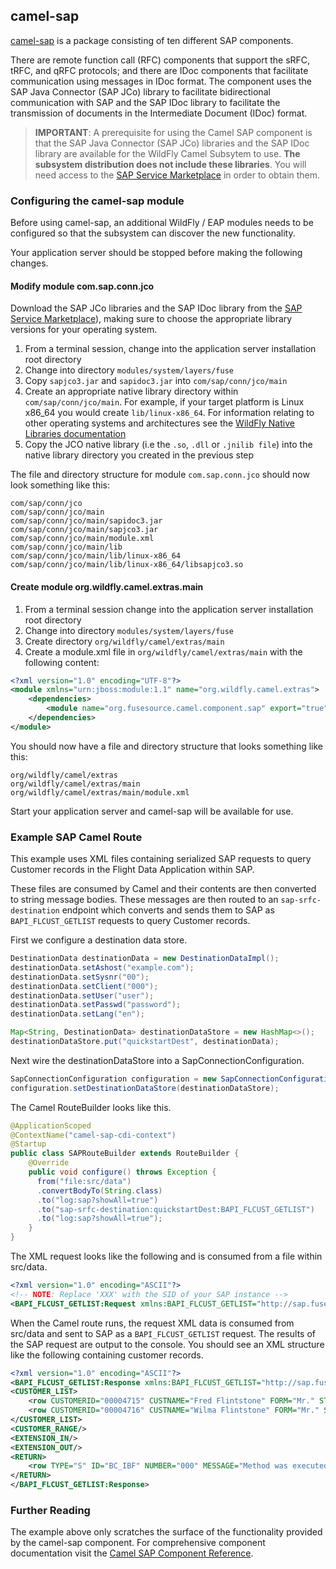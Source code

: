 ## camel-sap

[camel-sap](https://access.redhat.com/documentation/en-US/Red_Hat_JBoss_Fuse/6.2/html/Apache_Camel_Component_Reference/SAP.html) is a package consisting of ten different SAP components.

There are remote function call (RFC) components that support the sRFC, tRFC, and qRFC protocols; and there are IDoc components that facilitate communication using messages in IDoc format. The component uses the SAP Java Connector (SAP JCo) library to facilitate bidirectional communication with SAP and the SAP IDoc library to facilitate the transmission of documents in the Intermediate Document (IDoc) format.

> **IMPORTANT**: A prerequisite for using the Camel SAP component is that the SAP Java Connector (SAP JCo) libraries and the SAP IDoc library are available for the WildFly Camel Subsytem to use. **The subsystem distribution does not include these libraries**. You will need access to the [SAP Service Marketplace](http://service.sap.com/connectors) in order to obtain them.

### Configuring the camel-sap module

Before using camel-sap, an additional WildFly / EAP modules needs to be configured so that the subsystem can discover the new functionality.

Your application server should be stopped before making the following changes.

#### Modify module com.sap.conn.jco

Download the SAP JCo libraries and the SAP IDoc library from the [SAP Service Marketplace](http://service.sap.com/connectors)), making sure to choose the appropriate library versions for your operating system.

1. From a terminal session, change into the application server installation root directory
2. Change into directory `modules/system/layers/fuse`
3. Copy `sapjco3.jar` and `sapidoc3.jar` into `com/sap/conn/jco/main`
4. Create an appropriate native library directory within `com/sap/conn/jco/main`. For example, if your target platform is Linux x86_64 you would create `lib/linux-x86_64`. For information relating to other operating systems and architectures see the [WildFly Native Libraries documentation](https://docs.jboss.org/author/display/MODULES/Native+Libraries)
5. Copy the JCO native library (i.e the `.so`, `.dll` or `.jnilib file`) into the native library directory you created in the previous step

The file and directory structure for module `com.sap.conn.jco` should now look something like this:

```
com/sap/conn/jco
com/sap/conn/jco/main
com/sap/conn/jco/main/sapidoc3.jar
com/sap/conn/jco/main/sapjco3.jar
com/sap/conn/jco/main/module.xml
com/sap/conn/jco/main/lib
com/sap/conn/jco/main/lib/linux-x86_64
com/sap/conn/jco/main/lib/linux-x86_64/libsapjco3.so
```

#### Create module org.wildfly.camel.extras.main

1. From a terminal session change into the application server installation root directory
2. Change into directory `modules/system/layers/fuse`
3. Create directory `org/wildfly/camel/extras/main`
4. Create a module.xml file in `org/wildfly/camel/extras/main` with the following content:

```xml
<?xml version="1.0" encoding="UTF-8"?>
<module xmlns="urn:jboss:module:1.1" name="org.wildfly.camel.extras">
    <dependencies>
        <module name="org.fusesource.camel.component.sap" export="true" services="export" />
    </dependencies>
</module>
```

You should now have a file and directory structure that looks something like this:
```
org/wildfly/camel/extras
org/wildfly/camel/extras/main
org/wildfly/camel/extras/main/module.xml
```

Start your application server and camel-sap will be available for use.

### Example SAP Camel Route

This example uses XML files containing serialized SAP requests to query Customer records in the Flight Data Application within SAP.

These files are consumed by Camel and their contents are then converted to string message bodies. These messages are then routed to an `sap-srfc-destination` endpoint which converts and sends them to SAP as `BAPI_FLCUST_GETLIST` requests to query Customer records.

First we configure a destination data store.
```java
DestinationData destinationData = new DestinationDataImpl();
destinationData.setAshost("example.com");
destinationData.setSysnr("00");
destinationData.setClient("000");
destinationData.setUser("user");
destinationData.setPasswd("password");
destinationData.setLang("en");

Map<String, DestinationData> destinationDataStore = new HashMap<>();
destinationDataStore.put("quickstartDest", destinationData);
```

Next wire the destinationDataStore into a SapConnectionConfiguration.
```java
SapConnectionConfiguration configuration = new SapConnectionConfiguration();
configuration.setDestinationDataStore(destinationDataStore);
```

The Camel RouteBuilder looks like this.

```java
@ApplicationScoped
@ContextName("camel-sap-cdi-context")
@Startup
public class SAPRouteBuilder extends RouteBuilder {
    @Override
    public void configure() throws Exception {
      from("file:src/data")
      .convertBodyTo(String.class)
      .to("log:sap?showAll=true")
      .to("sap-srfc-destination:quickstartDest:BAPI_FLCUST_GETLIST")
      .to("log:sap?showAll=true");
    }
}
```

The XML request looks like the following and is consumed from a file within src/data.
```xml
<?xml version="1.0" encoding="ASCII"?>
<!-- NOTE: Replace 'XXX' with the SID of your SAP instance -->
<BAPI_FLCUST_GETLIST:Request xmlns:BAPI_FLCUST_GETLIST="http://sap.fusesource.org/rfc/XXX/BAPI_FLCUST_GETLIST" CUSTOMER_NAME="*" MAX_ROWS="10" WEB_USER="*"/>
```

When the Camel route runs, the request XML data is consumed from src/data and sent to SAP as a `BAPI_FLCUST_GETLIST` request.  The results of the SAP request are output to the console.
You should see an XML structure like the following containing customer records.

```xml
<?xml version="1.0" encoding="ASCII"?>
<BAPI_FLCUST_GETLIST:Response xmlns:BAPI_FLCUST_GETLIST="http://sap.fusesource.org/rfc/JBF/BAPI_FLCUST_GETLIST">
<CUSTOMER_LIST>
    <row CUSTOMERID="00004715" CUSTNAME="Fred Flintstone" FORM="Mr." STREET="123 Flintstone Lane" POBOX="" POSTCODE="01234" CITY="Bedrock" COUNTR="US" COUNTR_ISO="US" REGION="" PHONE="800-555-1212" EMAIL=""/>
    <row CUSTOMERID="00004716" CUSTNAME="Wilma Flintstone" FORM="Mr." STREET="123 Flintstone Lane" POBOX="" POSTCODE="01234" CITY="Bedrock" COUNTR="US" COUNTR_ISO="US" REGION="" PHONE="800-555-1212" EMAIL=""/>
</CUSTOMER_LIST>
<CUSTOMER_RANGE/>
<EXTENSION_IN/>
<EXTENSION_OUT/>
<RETURN>
    <row TYPE="S" ID="BC_IBF" NUMBER="000" MESSAGE="Method was executed successfully" LOG_NO="" LOG_MSG_NO="000000" MESSAGE_V1="" MESSAGE_V2="" MESSAGE_V3="" MESSAGE_V4="" PARAMETER="" FIELD="" SYSTEM="DEVQKCLNT"/>
</RETURN>
</BAPI_FLCUST_GETLIST:Response>
```

### Further Reading

The example above only scratches the surface of the functionality provided by the camel-sap component. For comprehensive component documentation visit
the [Camel SAP Component Reference](https://access.redhat.com/documentation/en-US/Red_Hat_JBoss_Fuse/6.2/html/Apache_Camel_Component_Reference/SAP.html).
